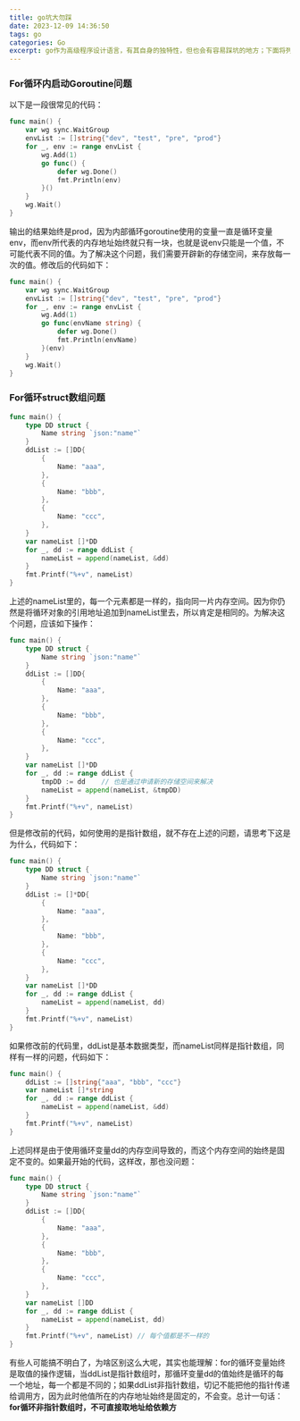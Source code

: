 ```yaml
---
title: go坑大勿踩   
date: 2023-12-09 14:36:50   
tags: go   
categories: Go   
excerpt: go作为高级程序设计语言，有其自身的独特性，但也会有容易踩坑的地方；下面将列举一些主要的场景，引以为鉴.
---
```


### For循环内启动Goroutine问题
以下是一段很常见的代码：
```go
func main() {
	var wg sync.WaitGroup
	envList := []string{"dev", "test", "pre", "prod"}
	for _, env := range envList {
		wg.Add(1)
		go func() {
			defer wg.Done()
			fmt.Println(env)
		}()
	}
	wg.Wait()
}
```
输出的结果始终是prod，因为内部循环goroutine使用的变量一直是循环变量env，而env所代表的内存地址始终就只有一块，也就是说env只能是一个值，不可能代表不同的值。为了解决这个问题，我们需要开辟新的存储空间，来存放每一次的值。修改后的代码如下：
```go
func main() {
	var wg sync.WaitGroup
	envList := []string{"dev", "test", "pre", "prod"}
	for _, env := range envList {
		wg.Add(1)
		go func(envName string) {
			defer wg.Done()
			fmt.Println(envName)
		}(env)
	}
	wg.Wait()
}
```

### For循环struct数组问题
```go
func main() {
	type DD struct {
		Name string `json:"name"`
	}
	ddList := []DD{
		{
			Name: "aaa",
		},
		{
			Name: "bbb",
		},
		{
			Name: "ccc",
		},
	}
	var nameList []*DD
	for _, dd := range ddList {
		nameList = append(nameList, &dd)
	}
	fmt.Printf("%+v", nameList)
}
```
上述的nameList里的，每一个元素都是一样的，指向同一片内存空间。因为你仍然是将循环对象的引用地址追加到nameList里去，所以肯定是相同的。为解决这个问题，应该如下操作：
```go
func main() {
	type DD struct {
		Name string `json:"name"`
	}
	ddList := []DD{
		{
			Name: "aaa",
		},
		{
			Name: "bbb",
		},
		{
			Name: "ccc",
		},
	}
	var nameList []*DD
	for _, dd := range ddList {
		tmpDD := dd    // 也是通过申请新的存储空间来解决
		nameList = append(nameList, &tmpDD)
	}
	fmt.Printf("%+v", nameList)
}
```
但是修改前的代码，如何使用的是指针数组，就不存在上述的问题，请思考下这是为什么，代码如下：
```go
func main() {
	type DD struct {
		Name string `json:"name"`
	}
	ddList := []*DD{
		{
			Name: "aaa",
		},
		{
			Name: "bbb",
		},
		{
			Name: "ccc",
		},
	}
	var nameList []*DD
	for _, dd := range ddList {
		nameList = append(nameList, dd)
	}
	fmt.Printf("%+v", nameList)
}
```
如果修改前的代码里，ddList是基本数据类型，而nameList同样是指针数组，同样有一样的问题，代码如下：
```go
func main() {
	ddList := []string{"aaa", "bbb", "ccc"}
	var nameList []*string
	for _, dd := range ddList {
		nameList = append(nameList, &dd)
	}
	fmt.Printf("%+v", nameList)
}
```
上述同样是由于使用循环变量dd的内存空间导致的，而这个内存空间的始终是固定不变的。如果最开始的代码，这样改，那也没问题：
```go
func main() {
	type DD struct {
		Name string `json:"name"`
	}
	ddList := []DD{
		{
			Name: "aaa",
		},
		{
			Name: "bbb",
		},
		{
			Name: "ccc",
		},
	}
	var nameList []DD
	for _, dd := range ddList {
		nameList = append(nameList, dd)
	}
	fmt.Printf("%+v", nameList) // 每个值都是不一样的
}
```
有些人可能搞不明白了，为啥区别这么大呢，其实也能理解：for的循环变量始终是取值的操作逻辑，当ddList是指针数组时，那循环变量dd的值始终是循环的每一个地址，每一个都是不同的；如果ddList非指针数组，切记不能把他的指针传递给调用方，因为此时他值所在的内存地址始终是固定的，不会变。总计一句话：<strong>for循环非指针数组时，不可直接取地址给依赖方</strong>
